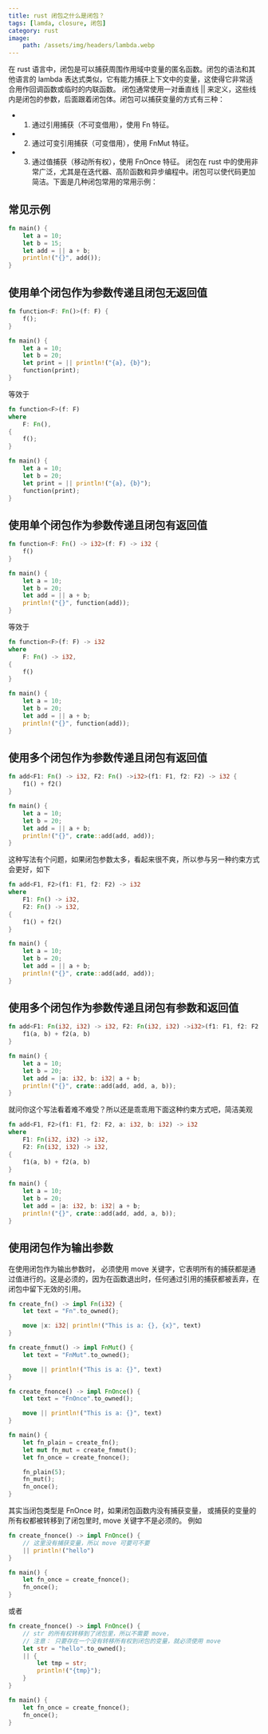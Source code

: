 ```yaml
---
title: rust 闭包之什么是闭包？
tags: [lamda, closure, 闭包]
category: rust
image:
    path: /assets/img/headers/lambda.webp
---
```


在 rust 语言中，闭包是可以捕获周围作用域中变量的匿名函数。闭包的语法和其他语言的 lambda 表达式类似，它有能力捕获上下文中的变量，这使得它非常适合用作回调函数或临时的内联函数。 
闭包通常使用一对垂直线 || 来定义，这些线内是闭包的参数，后面跟着闭包体。闭包可以捕获变量的方式有三种： 
- 1. 通过引用捕获（不可变借用），使用 Fn 特征。 
- 2. 通过可变引用捕获（可变借用），使用 FnMut 特征。 
- 3. 通过值捕获（移动所有权），使用 FnOnce 特征。 
闭包在 rust 中的使用非常广泛，尤其是在迭代器、高阶函数和异步编程中。闭包可以使代码更加简洁。下面是几种闭包常用的常用示例：

## 常见示例

```rust
fn main() {
    let a = 10;
    let b = 15;
    let add = || a + b;
    println!("{}", add());
}
```

## 使用单个闭包作为参数传递且闭包无返回值
```rust
fn function<F: Fn()>(f: F) {
    f();
}

fn main() {
    let a = 10;
    let b = 20;
    let print = || println!("{a}, {b}");
    function(print);
}
```
等效于
```rust
fn function<F>(f: F)
where
    F: Fn(),
{
    f();
}

fn main() {
    let a = 10;
    let b = 20;
    let print = || println!("{a}, {b}");
    function(print);
}
```

## 使用单个闭包作为参数传递且闭包有返回值
```rust
fn function<F: Fn() -> i32>(f: F) -> i32 {
    f()
}

fn main() {
    let a = 10;
    let b = 20;
    let add = || a + b;
    println!("{}", function(add));
}
```
等效于
```rust
fn function<F>(f: F) -> i32
where
    F: Fn() -> i32,
{
    f()
}

fn main() {
    let a = 10;
    let b = 20;
    let add = || a + b;
    println!("{}", function(add));
}
```

## 使用多个闭包作为参数传递且闭包有返回值
```rust
fn add<F1: Fn() -> i32, F2: Fn() ->i32>(f1: F1, f2: F2) -> i32 {
    f1() + f2()
}

fn main() {
    let a = 10;
    let b = 20;
    let add = || a + b;
    println!("{}", crate::add(add, add));
}
```
这种写法有个问题，如果闭包参数太多，看起来很不爽，所以参与另一种约束方式会更好，如下
```rust
fn add<F1, F2>(f1: F1, f2: F2) -> i32
where
    F1: Fn() -> i32,
    F2: Fn() -> i32,
{
    f1() + f2()
}

fn main() {
    let a = 10;
    let b = 20;
    let add = || a + b;
    println!("{}", crate::add(add, add));
}
```

## 使用多个闭包作为参数传递且闭包有参数和返回值
```rust
fn add<F1: Fn(i32, i32) -> i32, F2: Fn(i32, i32) ->i32>(f1: F1, f2: F2, a: i32, b: i32) -> i32 {
    f1(a, b) + f2(a, b)
}

fn main() {
    let a = 10;
    let b = 20;
    let add = |a: i32, b: i32| a + b;
    println!("{}", crate::add(add, add, a, b));
}
```
就问你这个写法看着难不难受？所以还是乖乖用下面这种约束方式吧，简洁美观

```rust
fn add<F1, F2>(f1: F1, f2: F2, a: i32, b: i32) -> i32
where
    F1: Fn(i32, i32) -> i32,
    F2: Fn(i32, i32) -> i32,
{
    f1(a, b) + f2(a, b)
}

fn main() {
    let a = 10;
    let b = 20;
    let add = |a: i32, b: i32| a + b;
    println!("{}", crate::add(add, add, a, b));
}
```

## 使用闭包作为输出参数

在使用闭包作为输出参数时， 必须使用 move 关键字，它表明所有的捕获都是通过值进行的。这是必须的，因为在函数退出时，任何通过引用的捕获都被丢弃，在闭包中留下无效的引用。

```rust
fn create_fn() -> impl Fn(i32) {
    let text = "Fn".to_owned();

    move |x: i32| println!("This is a: {}, {x}", text)
}

fn create_fnmut() -> impl FnMut() {
    let text = "FnMut".to_owned();

    move || println!("This is a: {}", text)
}

fn create_fnonce() -> impl FnOnce() {
    let text = "FnOnce".to_owned();

    move || println!("This is a: {}", text)
}

fn main() {
    let fn_plain = create_fn();
    let mut fn_mut = create_fnmut();
    let fn_once = create_fnonce();

    fn_plain(5);
    fn_mut();
    fn_once();
}

```
其实当闭包类型是 FnOnce 时，如果闭包函数内没有捕获变量，
或捕获的变量的所有权都被转移到了闭包里时, move 关键字不是必须的。
例如

```rust
fn create_fnonce() -> impl FnOnce() {
    // 这里没有捕获变量，所以 move 可要可不要
    || println!("hello")
}

fn main() {
    let fn_once = create_fnonce();
    fn_once();
}
```
或者
```rust
fn create_fnonce() -> impl FnOnce() {
    // str 的所有权转移到了闭包里，所以不需要 move，
    // 注意： 只要存在一个没有转移所有权到闭包的变量，就必须使用 move
    let str = "hello".to_owned();
    || {
        let tmp = str;
        println!("{tmp}");
    }
}

fn main() {
    let fn_once = create_fnonce();
    fn_once();
}
```
